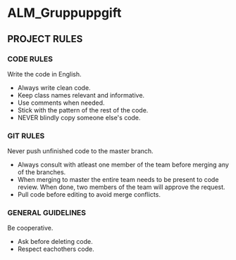 # ALM_Gruppuppgift


 ## PROJECT RULES
 
 
 ### CODE RULES
Write the code in English.
- Always write clean code. 
- Keep class names relevant and informative.
- Use comments when needed. 
- Stick with the pattern of the rest of the code.
- NEVER blindly copy someone else's code. 

 
 
 ### GIT RULES
 Never push unfinished code to the master branch. 
- Always consult with atleast one member of the team before merging any of the branches. 
- When merging to master the entire team needs to be present to code review. When done, two members of the team will approve the request. 
- Pull code before editing to avoid merge conflicts. 

### GENERAL GUIDELINES
Be cooperative.
- Ask before deleting code.
- Respect eachothers code.
